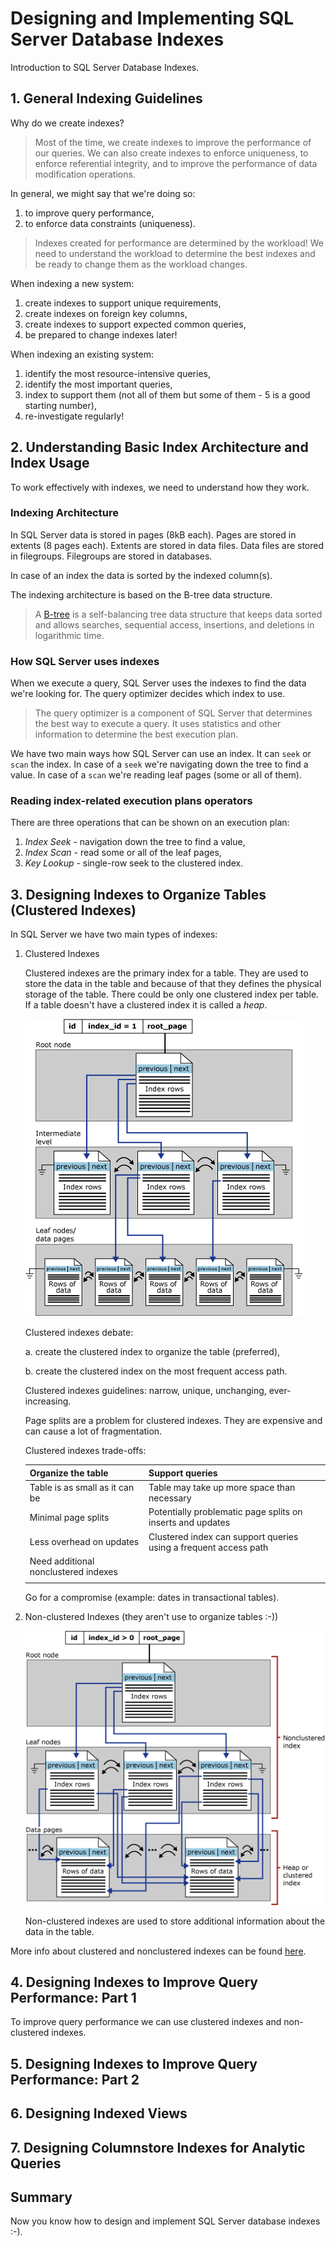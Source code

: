# Designing and Implementing SQL Server Database Indexes

Introduction to SQL Server Database Indexes.

## 1. General Indexing Guidelines

Why do we create indexes?

> Most of the time, we create indexes to improve the performance of our queries. We can also create indexes to enforce uniqueness, to enforce referential integrity, and to improve the performance of data modification operations.

In general, we might say that we're doing so:

1. to improve query performance,
2. to enforce data constraints (uniqueness).

> Indexes created for performance are determined by the workload! We need to understand the workload to determine the best indexes and be ready to change them as the workload changes.

When indexing a new system:

1. create indexes to support unique requirements,
2. create indexes on foreign key columns,
3. create indexes to support expected common queries,
4. be prepared to change indexes later!

When indexing an existing system:

1. identify the most resource-intensive queries,
2. identify the most important queries,
3. index to support them (not all of them but some of them - 5 is a good starting number),
4. re-investigate regularly!

## 2. Understanding Basic Index Architecture and Index Usage

To work effectively with indexes, we need to understand how they work.

### Indexing Architecture

In SQL Server data is stored in pages (8kB each). Pages are stored in extents (8 pages each). Extents are stored in data files. Data files are stored in filegroups. Filegroups are stored in databases.

In case of an index the data is sorted by the indexed column(s).

The indexing architecture is based on the B-tree data structure.

> A [B-tree](https://en.wikipedia.org/wiki/B-tree) is a self-balancing tree data structure that keeps data sorted and allows searches, sequential access, insertions, and deletions in logarithmic time.

### How SQL Server uses indexes

When we execute a query, SQL Server uses the indexes to find the data we're looking for. The query optimizer decides which index to use.

> The query optimizer is a component of SQL Server that determines the best way to execute a query. It uses statistics and other information to determine the best execution plan.

We have two main ways how SQL Server can use an index. It can `seek` or `scan` the index. In case of a `seek` we're navigating down the tree to find a value. In case of a `scan` we're reading leaf pages (some or all of them).

### Reading index-related execution plans operators

There are three operations that can be shown on an execution plan:

1. _Index Seek_ - navigation down the tree to find a value,
2. _Index Scan_ - read some or all of the leaf pages,
3. _Key Lookup_ - single-row seek to the clustered index.

## 3. Designing Indexes to Organize Tables (Clustered Indexes)

In SQL Server we have two main types of indexes:

1. Clustered Indexes

   Clustered indexes are the primary index for a table. They are used to store the data in the table and because of that they defines the physical storage of the table. There could be only one clustered index per table. If a table doesn't have a clustered index it is called a _heap_.

   ![Clustered Index](./images/clustered-index.gif)

   Clustered indexes debate:

   a. create the clustered index to organize the table (preferred),

   b. create the clustered index on the most frequent access path.

   Clustered indexes guidelines: narrow, unique, unchanging, ever-increasing.

   Page splits are a problem for clustered indexes. They are expensive and can cause a lot of fragmentation.

   Clustered indexes trade-offs:

   | Organize the table                   | Support queries                                                  |
   | ------------------------------------ | ---------------------------------------------------------------- |
   | Table is as small as it can be       | Table may take up more space than necessary                      |
   | Minimal page splits                  | Potentially problematic page splits on inserts and updates       |
   | Less overhead on updates             | Clustered index can support queries using a frequent access path |
   | Need additional nonclustered indexes |
   |                                      |                                                                  |

   Go for a compromise (example: dates in transactional tables).

2. Non-clustered Indexes (they aren't use to organize tables :-))

   ![Non-Clustered Index](./images/non-clustered-index.gif)

   Non-clustered indexes are used to store additional information about the data in the table.

More info about clustered and nonclustered indexes can be found [here](https://learn.microsoft.com/en-us/sql/relational-databases/indexes/clustered-and-nonclustered-indexes-described?view=sql-server-ver15).

## 4. Designing Indexes to Improve Query Performance: Part 1

To improve query performance we can use clustered indexes and non-clustered indexes.

## 5. Designing Indexes to Improve Query Performance: Part 2

## 6. Designing Indexed Views

## 7. Designing Columnstore Indexes for Analytic Queries

## Summary

Now you know how to design and implement SQL Server database indexes :-).
